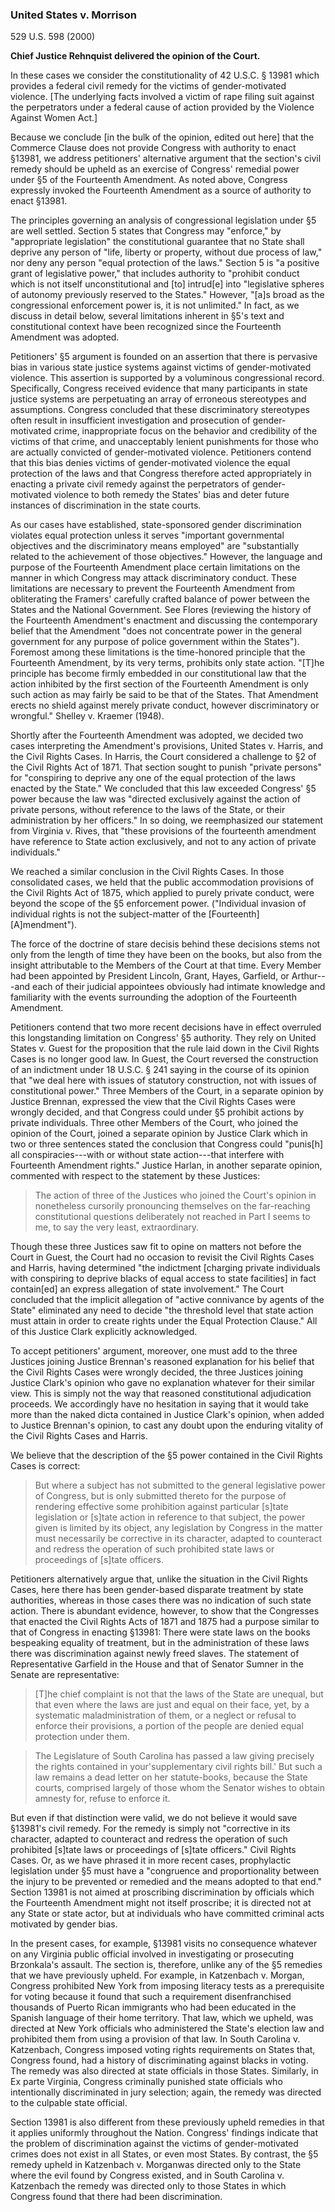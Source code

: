 ### United States v. Morrison

529 U.S. 598 (2000)

**Chief Justice Rehnquist delivered the opinion of the Court.**

In these cases we consider the constitutionality of 42 U.S.C. § 13981 which provides a federal civil remedy for the victims of gender-motivated violence. [The underlying facts involved a victim of rape filing suit against the perpetrators under a federal cause of action provided by the Violence Against Women Act.]

Because we conclude [in the bulk of the opinion, edited out here] that the Commerce Clause does not provide Congress with authority to enact §13981, we address petitioners' alternative argument that the section's civil remedy should be upheld as an exercise of Congress' remedial power under §5 of the Fourteenth Amendment. As noted above, Congress expressly invoked the Fourteenth Amendment as a source of authority to enact §13981.

The principles governing an analysis of congressional legislation under §5 are well settled. Section 5 states that Congress may "enforce," by "appropriate legislation" the constitutional guarantee that no State shall deprive any person of "life, liberty or property, without due process of law," nor deny any person "equal protection of the laws." Section 5 is "a positive grant of legislative power," that includes authority to "prohibit conduct which is not itself unconstitutional and [to] intrud[e] into "legislative spheres of autonomy previously reserved to the States." However, "[a]s broad as the congressional enforcement power is, it is not unlimited." In fact, as we discuss in detail below, several limitations inherent in §5's text and constitutional context have been recognized since the Fourteenth Amendment was adopted.


Petitioners' §5 argument is founded on an assertion that there is pervasive bias in various state justice systems against victims of gender-motivated violence. This assertion is supported by a voluminous congressional record. Specifically, Congress received evidence that many participants in state justice systems are perpetuating an array of erroneous stereotypes and assumptions. Congress concluded that these discriminatory stereotypes often result in insufficient investigation and prosecution of gender-motivated crime, inappropriate focus on the behavior and credibility of the victims of that crime, and unacceptably lenient punishments for those who are actually convicted of gender-motivated violence. Petitioners contend that this bias denies victims of gender-motivated violence the equal protection of the laws and that Congress therefore acted appropriately in enacting a private civil remedy against the perpetrators of gender-motivated violence to both remedy the States' bias and deter future instances of discrimination in the state courts.

As our cases have established, state-sponsored gender discrimination violates equal protection unless it serves "important governmental objectives and the discriminatory means employed" are "substantially related to the achievement of those objectives." However, the language and purpose of the Fourteenth Amendment place certain limitations on the manner in which Congress may attack discriminatory conduct. These limitations are necessary to prevent the Fourteenth Amendment from obliterating the Framers' carefully crafted balance of power between the States and the National Government. See Flores (reviewing the history of the Fourteenth Amendment's enactment and discussing the contemporary belief that the Amendment "does not concentrate power in the general government for any purpose of police government within the States"). Foremost among these limitations is the time-honored principle that the Fourteenth Amendment, by its very terms, prohibits only state action. "[T]he principle has become firmly embedded in our constitutional law that the action inhibited by the first section of the Fourteenth Amendment is only such action as may fairly be said to be that of the States. That Amendment erects no shield against merely private conduct, however discriminatory or wrongful." Shelley v. Kraemer (1948).

Shortly after the Fourteenth Amendment was adopted, we decided two cases interpreting the Amendment's provisions, United States v. Harris, and the Civil Rights Cases. In Harris, the Court considered a challenge to §2 of the Civil Rights Act of 1871. That section sought to punish "private persons" for "conspiring to deprive any one of the equal protection of the laws enacted by the State."  We concluded that this law exceeded Congress' §5 power because the law was "directed exclusively against the action of private persons, without reference to the laws of the State, or their administration by her officers." In so doing, we reemphasized our statement from Virginia v. Rives, that "these provisions of the fourteenth amendment have reference to State action exclusively, and not to any action of private individuals."

We reached a similar conclusion in the Civil Rights Cases. In those consolidated cases, we held that the public accommodation provisions of the Civil Rights Act of 1875, which applied to purely private conduct, were beyond the scope of the §5 enforcement power. ("Individual invasion of individual rights is not the subject-matter of the [Fourteenth] [A]mendment"). 

The force of the doctrine of stare decisis behind these decisions stems not only from the length of time they have been on the books, but also from the insight attributable to the Members of the Court at that time. Every Member had been appointed by President Lincoln, Grant, Hayes, Garfield, or Arthur---and each of their judicial appointees obviously had intimate knowledge and familiarity with the events surrounding the adoption of the Fourteenth Amendment.

Petitioners contend that two more recent decisions have in effect overruled this longstanding limitation on Congress' §5 authority. They rely on United States v. Guest for the proposition that the rule laid down in the Civil Rights Cases is no longer good law. In Guest, the Court reversed the construction of an indictment under 18 U.S.C. § 241 saying in the course of its opinion that "we deal here with issues of statutory construction, not with issues of constitutional power." Three Members of the Court, in a separate opinion by Justice Brennan, expressed the view that the Civil Rights Cases were wrongly decided, and that Congress could under §5 prohibit actions by private individuals. Three other Members of the Court, who joined the opinion of the Court, joined a separate opinion by Justice Clark which in two or three sentences stated the conclusion that Congress could "punis[h] all conspiracies---with or without state action---that interfere with Fourteenth Amendment rights."  Justice Harlan, in another separate opinion, commented with respect to the statement by these Justices:

> The action of three of the Justices who joined the Court's opinion in nonetheless cursorily pronouncing themselves on the far-reaching constitutional questions deliberately not reached in Part I seems to me, to say the very least, extraordinary.

Though these three Justices saw fit to opine on matters not before the Court in Guest, the Court had no occasion to revisit the Civil Rights Cases and Harris, having determined "the indictment [charging private individuals with conspiring to deprive blacks of equal access to state facilities] in fact contain[ed] an express allegation of state involvement." The Court concluded that the implicit allegation of "active connivance by agents of the State" eliminated any need to decide "the threshold level that state action must attain in order to create rights under the Equal Protection Clause."   All of this Justice Clark explicitly acknowledged.

To accept petitioners' argument, moreover, one must add to the three Justices joining Justice Brennan's reasoned explanation for his belief that the Civil Rights Cases were wrongly decided, the three Justices joining Justice Clark's opinion who gave no explanation whatever for their similar view. This is simply not the way that reasoned constitutional adjudication proceeds. We accordingly have no hesitation in saying that it would take more than the naked dicta contained in Justice Clark's opinion, when added to Justice Brennan's opinion, to cast any doubt upon the enduring vitality of the Civil Rights Cases and Harris.

We believe that the description of the §5 power contained in the Civil Rights Cases is correct:

> But where a subject has not submitted to the general legislative power of Congress, but is only submitted thereto for the purpose of rendering effective some prohibition against particular [s]tate legislation or [s]tate action in reference to that subject, the power given is limited by its object, any legislation by Congress in the matter must necessarily be corrective in its character, adapted to counteract and redress the operation of such prohibited state laws or proceedings of [s]tate officers.

Petitioners alternatively argue that, unlike the situation in the Civil Rights Cases, here there has been gender-based disparate treatment by state authorities, whereas in those cases there was no indication of such state action. There is abundant evidence, however, to show that the Congresses that enacted the Civil Rights Acts of 1871 and 1875 had a purpose similar to that of Congress in enacting §13981: There were state laws on the books bespeaking equality of treatment, but in the administration of these laws there was discrimination against newly freed slaves. The statement of Representative Garfield in the House and that of Senator Sumner in the Senate are representative:

> [T]he chief complaint is not that the laws of the State are unequal, but that even where the laws are just and equal on their face, yet, by a systematic maladministration of them, or a neglect or refusal to enforce their provisions, a portion of the people are denied equal protection under them. 

> The Legislature of South Carolina has passed a law giving precisely the rights contained in your'supplementary civil rights bill.' But such a law remains a dead letter on her statute-books, because the State courts, comprised largely of those whom the Senator wishes to obtain amnesty for, refuse to enforce it.

But even if that distinction were valid, we do not believe it would save §13981's civil remedy. For the remedy is simply not "corrective in its character, adapted to counteract and redress the operation of such prohibited [s]tate laws or proceedings of [s]tate officers." Civil Rights Cases. Or, as we have phrased it in more recent cases, prophylactic legislation under §5 must have a "congruence and proportionality between the injury to be prevented or remedied and the means adopted to that end." Section 13981 is not aimed at proscribing discrimination by officials which the Fourteenth Amendment might not itself proscribe; it is directed not at any State or state actor, but at individuals who have committed criminal acts motivated by gender bias.

In the present cases, for example, §13981 visits no consequence whatever on any Virginia public official involved in investigating or prosecuting Brzonkala's assault. The section is, therefore, unlike any of the §5 remedies that we have previously upheld. For example, in Katzenbach v. Morgan, Congress prohibited New York from imposing literacy tests as a prerequisite for voting because it found that such a requirement disenfranchised thousands of Puerto Rican immigrants who had been educated in the Spanish language of their home territory. That law, which we upheld, was directed at New York officials who administered the State's election law and prohibited them from using a provision of that law. In South Carolina v. Katzenbach, Congress imposed voting rights requirements on States that, Congress found, had a history of discriminating against blacks in voting. The remedy was also directed at state officials in those States. Similarly, in Ex parte Virginia, Congress criminally punished state officials who intentionally discriminated in jury selection; again, the remedy was directed to the culpable state official.

Section 13981 is also different from these previously upheld remedies in that it applies uniformly throughout the Nation. Congress' findings indicate that the problem of discrimination against the victims of gender-motivated crimes does not exist in all States, or even most States. By contrast, the §5 remedy upheld in Katzenbach v. Morganwas directed only to the State where the evil found by Congress existed, and in South Carolina v. Katzenbach the remedy was directed only to those States in which Congress found that there had been discrimination.
